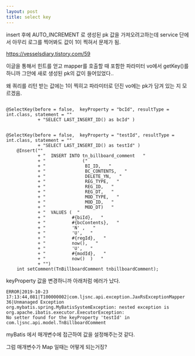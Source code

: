 ```yaml
---
layout: post
title: select key
---
```

insert 후에 AUTO_INCREMENT 로 생성된 pk 값을 가져오려고하는데
service 단에서 아무리 로그를 찍어봐도 값이 1이 찍혀서 문제가 됨.

https://vesselsdiary.tistory.com/59

이글을 통해서 힌트를 얻고 mapper를 호출할 때 포함한 파라미터 vo에서
getKey()를 하니까 그안에 새로 생성된 pk의 값이 들어있었다..


왜 쿼리를 리턴 받는 값에는 1이 찍히고 파라미터로 던진 vo에는 pk가 담겨 있는 지 모르겠음.



```

@SelectKey(before = false,  keyProperty = "bcId", resultType = int.class, statement = ""
			+ "SELECT LAST_INSERT_ID() as bcId" )


@SelectKey(before = false,  keyProperty = "testId", resultType = int.class, statement = ""
			+ "SELECT LAST_INSERT_ID() as testId" )
	@Insert(""
			+ "  INSERT INTO tn_billboard_comment   "
			+ "              ("
			+ "               BI_ID,   "
			+ "               BC_CONTENTS,   "
			+ "               DELETE_YN,   "		
			+ "               REG_TYPE,   "
			+ "               REG_ID,   "
			+ "               REG_DT,   "
			+ "               MOD_TYPE,   "
			+ "               MOD_ID,   "
			+ "               MOD_DT)   "
			+ "  VALUES (  "
			+ "          #{biId},   "
			+ "          #{bcContents},   "
			+ "          'N' ,   "
			+ "          'U',   "
			+ "          #{regId},   "
			+ "          now(),   "
			+ "          'U',   "
			+ "          #{modId},   "
			+ "          now()  )   "
			+ "")
	int setComment(TnBillboardComment tnbillboardComment);
```


keyProperty 값을 변경하니까 아래처럼 에러가 났다.
```
ERROR|2019-10-23 17:13:44,081|T100000002|com.ljsnc.api.exception.JaxRsExceptionMapper 36|Unmanaged Exception
org.mybatis.spring.MyBatisSystemException: nested exception is org.apache.ibatis.executor.ExecutorException:
No setter found for the keyProperty 'testId' in com.ljsnc.api.model.TnBillboardComment
`````
myBatis 에서 매개변수에 접근하여 값을 설정해주는것 같다.


그럼 매개변수가 Map 일때는 어떻게 되는거징?
